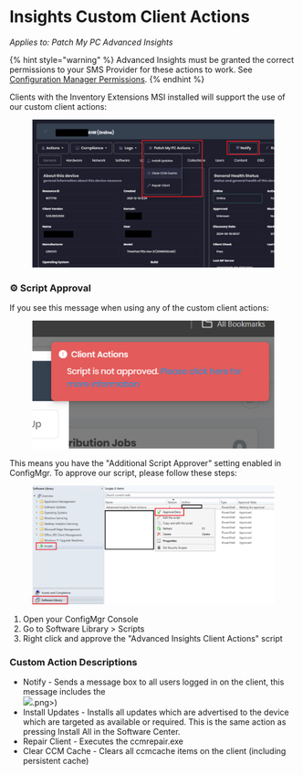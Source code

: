 # Insights Custom Client Actions

_Applies to: Patch My PC Advanced Insights_

{% hint style="warning" %}
Advanced Insights must be granted the correct permissions to your SMS Provider for these actions to work. See [Configuration Manager Permissions](../insights-configuration-manager-permission-requirements.md).
{% endhint %}

Clients with the Inventory Extensions MSI installed will support the use of our custom client actions:

<figure><img src="/_images/gitbook/ClientActions.png" alt=""><figcaption></figcaption></figure>

### ⚙ Script Approval

If you see this message when using any of the custom client actions:

<figure><img src="/_images/gitbook/image%20%28968%29.png" alt=""><figcaption></figcaption></figure>

This means you have the "Additional Script Approver" setting enabled in ConfigMgr. To approve our script, please follow these steps:

<figure><img src="/_images/gitbook/script%20approval.png" alt=""><figcaption></figcaption></figure>

1. Open your ConfigMgr Console
2. Go to Software Library > Scripts
3. Right click and approve the "Advanced Insights Client Actions" script

### Custom Action Descriptions

* Notify - Sends a message box to all users logged in on the client, this message includes the \
  ![](/_images/gitbook/image%20%282261).png>)
* Install Updates - Installs all updates which are advertised to the device which are targeted as available or required. This is the same action as pressing Install All in the Software Center.
* Repair Client - Executes the ccmrepair.exe
* Clear CCM Cache - Clears all ccmcache items on the client (including persistent cache)
